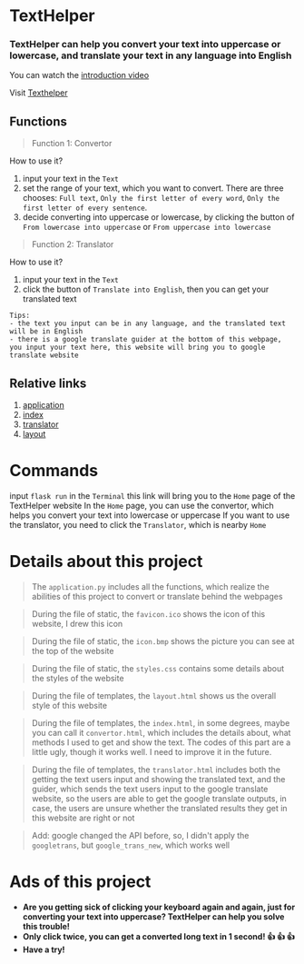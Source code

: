 # TextHelper

### TextHelper can help you convert your text into uppercase or lowercase, and translate your text in any language into English

You can watch the [introduction video](https://youtu.be/GWdkXNxz8-8)

Visit [Texthelper](https://text-helper.herokuapp.com/)

## Functions
>Function 1: Convertor

How to use it?

1. input your text in the `Text`
2. set the range of your text, which you want to convert. There are three chooses: `Full text`, `Only the first letter of every word`, `Only the first letter of every sentence`.
3. decide converting into uppercase or lowercase, by clicking the button of `From lowercase into uppercase` or `From uppercase into lowercase`

>Function 2: Translator

How to use it?

1. input your text in the `Text`
2. click the button of `Translate into English`, then you can get your translated text
```
Tips:
- the text you input can be in any language, and the translated text will be in English
- there is a google translate guider at the bottom of this webpage, you input your text here, this website will bring you to google translate website
```

## Relative links
1. [application](project/application.py)
2. [index](project/index.html)
3. [translator](project/translator.html)
4. [layout](project/layout.html)

# Commands
input `flask run` in the `Terminal` 
this link will bring you to the `Home` page of the TextHelper website
In the `Home` page, you can use the convertor, which helps you convert your text into lowercase or uppercase
If you want to use the translator, you need to click the `Translator`, which is nearby `Home`

# Details about this project
>The `application.py` includes all the functions, which realize the abilities of this project to convert or translate behind the webpages

>During the file of static, the `favicon.ico` shows the icon of this website, I drew this icon

>During the file of static, the `icon.bmp` shows the picture you can see at the top of the website

>During the file of static, the `styles.css` contains some details about the styles of the website

>During the file of templates, the `layout.html` shows us the overall style of this website

>During the file of templates, the `index.html`, in some degrees, maybe you can call it `convertor.html`, which includes the details about, what methods I used to get and show the text. The codes of this part are a little ugly, though it works well. I need to improve it in the future.

>During the file of templates, the `translator.html` includes both the getting the text users input and showing the translated text, and the guider, which sends the text users input to the google translate website, so the users are able to get the google translate outputs, in case, the users are unsure whether the translated results they get in this website are right or not

>Add: google changed the API before, so, I didn't apply the `googletrans`, but `google_trans_new`, which works well

# Ads of this project
- **Are you getting sick of clicking your keyboard again and again, just for converting your text into uppercase? TextHelper can help you solve this trouble!**
- **Only click twice, you can get a converted long text in 1 second! :+1: :+1: :+1:**
- **Have a try!**

